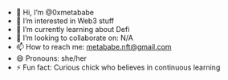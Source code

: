 - 👋 Hi, I’m @0xmetababe
- 👀 I’m interested in Web3 stuff
- 🌱 I’m currently learning about Defi
- 💞️ I’m looking to collaborate on: N/A
- 📫 How to reach me: metababe.nft@gmail.com
- 😄 Pronouns: she/her
- ⚡ Fun fact: Curious chick who believes in continuous learning

<!---
0xmetababe/0xmetababe is a ✨ special ✨ repository because its `README.md` (this file) appears on your GitHub profile.
You can click the Preview link to take a look at your changes.
--->
